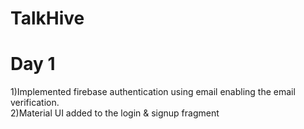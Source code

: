 # TalkHive

# Day 1
1)Implemented firebase authentication using email enabling the email verification.<br>
2)Material UI added to the login & signup fragment
